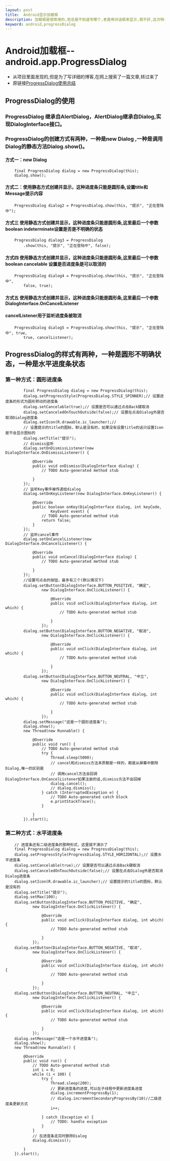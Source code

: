```yaml
---
layout: post
title:  Android显示加载框
description: 加载框是很常用的,但总是不知道写哪个,老是用对话框来显示,很不好,这次特地记录了一个比较合适的加载框
keyword: android,progressDialog
---
```


# Android加载框--android.app.ProgressDialog
				
				
				
* 从项目里面发现的,但是为了写详细的博客,在网上搜索了一篇文章,转过来了
* 原链接[ProgressDialog使用总结](http://blog.csdn.net/caesardadi/article/details/11982721#)				
## ProgressDialog的使用 
### ProgressDialog 继承自AlertDialog，AlertDialog继承自Dialog,实现DialogInterface接口。

### ProgressDialog的创建方式有两种，一种是new Dialog ,一种是调用Dialog的静态方法Dialog.show()。		

#### 方式一：new Dialog  
		final ProgressDialog dialog = new ProgressDialog(this);  
		dialog.show(); 
	
#### 方式二：使用静态方式创建并显示，这种进度条只能是圆形条,设置title和Message提示内容  
		ProgressDialog dialog2 = ProgressDialog.show(this, "提示", "正在登陆中");  
	
#### 方式三 使用静态方式创建并显示，这种进度条只能是圆形条,这里最后一个参数boolean indeterminate设置是否是不明确的状态  
		ProgressDialog dialog3 = ProgressDialog  
            .show(this, "提示", "正在登陆中", false);  
			
#### 方式四 使用静态方式创建并显示，这种进度条只能是圆形条,这里最后一个参数boolean cancelable 设置是否进度条是可以取消的  
		ProgressDialog dialog4 = ProgressDialog.show(this, "提示", "正在登陆中",  
            false, true); 
			
#### 方式五 使用静态方式创建并显示，这种进度条只能是圆形条,这里最后一个参数 DialogInterface.OnCancelListener  
#### cancelListener用于监听进度条被取消  
		ProgressDialog dialog5 = ProgressDialog.show(this, "提示", "正在登陆中", true,  
            true, cancelListener);  
			
			
## ProgressDialog的样式有两种，一种是圆形不明确状态，一种是水平进度条状态

###	第一种方式：圆形进度条
			final ProgressDialog dialog = new ProgressDialog(this);  
			dialog.setProgressStyle(ProgressDialog.STYLE_SPINNER);// 设置进度条的形式为圆形转动的进度条  
			dialog.setCancelable(true);// 设置是否可以通过点击Back键取消  
			dialog.setCanceledOnTouchOutside(false);// 设置在点击Dialog外是否取消Dialog进度条  
			dialog.setIcon(R.drawable.ic_launcher);//  
			// 设置提示的title的图标，默认是没有的，如果没有设置title的话只设置Icon是不会显示图标的  
			dialog.setTitle("提示");  
			// dismiss监听  
			dialog.setOnDismissListener(new DialogInterface.OnDismissListener() {  
	  
				@Override  
				public void onDismiss(DialogInterface dialog) {  
					// TODO Auto-generated method stub  
	  
				}  
			});  
			// 监听Key事件被传递给dialog  
			dialog.setOnKeyListener(new DialogInterface.OnKeyListener() {  
	  
				@Override  
				public boolean onKey(DialogInterface dialog, int keyCode,  
						KeyEvent event) {  
					// TODO Auto-generated method stub  
					return false;  
				}  
			});  
			// 监听cancel事件  
			dialog.setOnCancelListener(new DialogInterface.OnCancelListener() {  
	  
				@Override  
				public void onCancel(DialogInterface dialog) {  
					// TODO Auto-generated method stub  
	  
				}  
			});  
			//设置可点击的按钮，最多有三个(默认情况下)  
			dialog.setButton(DialogInterface.BUTTON_POSITIVE, "确定",  
					new DialogInterface.OnClickListener() {  
	  
						@Override  
						public void onClick(DialogInterface dialog, int which) {  
							// TODO Auto-generated method stub  
	  
						}  
					});  
			dialog.setButton(DialogInterface.BUTTON_NEGATIVE, "取消",  
					new DialogInterface.OnClickListener() {  
	  
						@Override  
						public void onClick(DialogInterface dialog, int which) {  
							// TODO Auto-generated method stub  
	  
						}  
					});  
			dialog.setButton(DialogInterface.BUTTON_NEUTRAL, "中立",  
					new DialogInterface.OnClickListener() {  
	  
						@Override  
						public void onClick(DialogInterface dialog, int which) {  
							// TODO Auto-generated method stub  
	  
						}  
					});  
			dialog.setMessage("这是一个圆形进度条");  
			dialog.show();  
			new Thread(new Runnable() {  
	  
				@Override  
				public void run() {  
					// TODO Auto-generated method stub  
					try {  
						Thread.sleep(5000);  
						// cancel和dismiss方法本质都是一样的，都是从屏幕中删除Dialog,唯一的区别是  
						// 调用cancel方法会回调DialogInterface.OnCancelListener如果注册的话,dismiss方法不会回掉  
						dialog.cancel();  
						// dialog.dismiss();  
					} catch (InterruptedException e) {  
						// TODO Auto-generated catch block  
						e.printStackTrace();  
					}  
	  
				}  
			}).start();  
			
		
		
		
### 第二种方式：水平进度条
		// 进度条还有二级进度条的那种形式，这里就不演示了  
		final ProgressDialog dialog = new ProgressDialog(this);  
		dialog.setProgressStyle(ProgressDialog.STYLE_HORIZONTAL);// 设置水平进度条  
		dialog.setCancelable(true);// 设置是否可以通过点击Back键取消  
		dialog.setCanceledOnTouchOutside(false);// 设置在点击Dialog外是否取消Dialog进度条  
		dialog.setIcon(R.drawable.ic_launcher);// 设置提示的title的图标，默认是没有的  
		dialog.setTitle("提示");  
		dialog.setMax(100);  
		dialog.setButton(DialogInterface.BUTTON_POSITIVE, "确定",  
				new DialogInterface.OnClickListener() {  
	  
					@Override  
					public void onClick(DialogInterface dialog, int which) {  
						// TODO Auto-generated method stub  
	  
					}  
				});  
		dialog.setButton(DialogInterface.BUTTON_NEGATIVE, "取消",  
				new DialogInterface.OnClickListener() {  
	  
					@Override  
					public void onClick(DialogInterface dialog, int which) {  
						// TODO Auto-generated method stub  
	  
					}  
				});  
		dialog.setButton(DialogInterface.BUTTON_NEUTRAL, "中立",  
				new DialogInterface.OnClickListener() {  
	  
					@Override  
					public void onClick(DialogInterface dialog, int which) {  
						// TODO Auto-generated method stub  
	  
					}  
				});  
		dialog.setMessage("这是一个水平进度条");  
		dialog.show();  
		new Thread(new Runnable() {  
	  
			@Override  
			public void run() {  
				// TODO Auto-generated method stub  
				int i = 0;  
				while (i < 100) {  
					try {  
						Thread.sleep(200);  
						// 更新进度条的进度,可以在子线程中更新进度条进度  
						dialog.incrementProgressBy(1);  
						// dialog.incrementSecondaryProgressBy(10)//二级进度条更新方式  
						i++;  
	  
					} catch (Exception e) {  
						// TODO: handle exception  
					}  
				}  
				// 在进度条走完时删除Dialog  
				dialog.dismiss();  
	  
			}  
		}).start();  